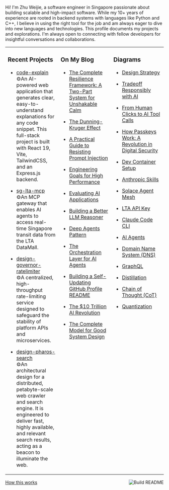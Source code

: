 Hi! I'm Zhu Weijie, a software engineer in Singapore passionate about building scalable and high-impact software. While my 10+ years of experience are rooted in backend systems with languages like Python and C++, I believe in using the right tool for the job and am always eager to dive into new languages and technologies. This profile documents my projects and explorations. I'm always open to connecting with fellow developers for insightful conversations and collaborations.

<table>
<tr>
<td valign="top" width="33%">

### Recent Projects
<!-- recent_projects starts -->
* [code-explain](https://github.com/zhu-weijie/code-explain)<br/>⚙️An AI-powered web application that generates clear, easy-to-understand explanations for any code snippet. This full-stack project is built with React 19, Vite, TailwindCSS, and an Express.js backend.

* [sg-lta-mcp](https://github.com/zhu-weijie/sg-lta-mcp)<br/>⚙️An MCP gateway that enables AI agents to access real-time Singapore transit data from the LTA DataMall.

* [design-governor-ratelimiter](https://github.com/zhu-weijie/design-governor-ratelimiter)<br/>⚙️A centralized, high-throughput rate-limiting service designed to safeguard the stability of platform APIs and microservices.

* [design-pharos-search](https://github.com/zhu-weijie/design-pharos-search)<br/>⚙️An architectural design for a distributed, petabyte-scale web crawler and search engine. It is engineered to deliver fast, highly available, and relevant search results, acting as a beacon to illuminate the web.
<!-- recent_projects ends -->

</td>
<td valign="top" width="33%">

### On My Blog
<!-- blog starts -->
* [The Complete Resilience Framework: A Two-Part System for Unshakable Calm](https://zhu-weijie.github.io/posts/2025-10-11-emotional-resilience/)

* [The Dunning-Kruger Effect](https://zhu-weijie.github.io/posts/2025-09-27-dunning-kruger-effect/)

* [A Practical Guide to Resisting Prompt Injection](https://zhu-weijie.github.io/posts/2025-09-24-resisting-prompt-injection/)

* [Engineering Goals for High Performance](https://zhu-weijie.github.io/posts/2025-09-17-high-performance/)

* [Evaluating AI Applications](https://zhu-weijie.github.io/posts/2025-09-12-evaluating-ai-applications/)

* [Building a Better LLM Reasoner](https://zhu-weijie.github.io/posts/2025-09-10-llm-reasoner/)

* [Deep Agents Pattern](https://zhu-weijie.github.io/posts/2025-09-10-deep-agents/)

* [The Orchestration Layer for AI Agents](https://zhu-weijie.github.io/posts/2025-09-01-the-orchestration-layer-for-ai-agents/)

* [Building a Self-Updating GitHub Profile README](https://zhu-weijie.github.io/posts/2025-08-31-building-a-self-updating-github-profile-readme/)

* [The $10 Trillion AI Revolution](https://zhu-weijie.github.io/posts/2025-08-31-the-ten-trillion-dollars-ai-revolution/)

* [The Complete Model for Good System Design](https://zhu-weijie.github.io/posts/2025-08-31-the-complete-model-for-good-system-design/)
<!-- blog ends -->

</td>
<td valign="top" width="33%">

### Diagrams
<!-- diagrams starts -->
* [Design Strategy](https://zhu-weijie.github.io/posts/2025-10-24-design-strategy/)

* [Tradeoff Responsibly with AI](https://zhu-weijie.github.io/posts/2025-10-24-tradeoff-responsibly-ai/)

* [From Human Clicks to AI Tool Calls](https://zhu-weijie.github.io/posts/2025-10-24-tool-calls/)

* [How Passkeys Work: A Revolution in Digital Security](https://zhu-weijie.github.io/posts/2025-10-23-passkey/)

* [Dev Container Setup](https://zhu-weijie.github.io/posts/2025-10-20-dev-container/)

* [Anthropic Skills](https://zhu-weijie.github.io/posts/2025-10-20-anthropic-skills/)

* [Solace Agent Mesh](https://zhu-weijie.github.io/posts/2025-10-18-solace-agent-mesh/)

* [LTA API Key](https://zhu-weijie.github.io/posts/2025-10-13-lta-api-key/)

* [Claude Code CLI](https://zhu-weijie.github.io/posts/2025-10-13-claude-code/)

* [AI Agents](https://zhu-weijie.github.io/posts/2025-10-10-ai-agents/)

* [Domain Name System (DNS)](https://zhu-weijie.github.io/posts/2025-10-10-dns/)

* [GraphQL](https://zhu-weijie.github.io/posts/2025-10-10-graphql/)

* [Distillation](https://zhu-weijie.github.io/posts/2025-10-09-distillation/)

* [Chain of Thought (CoT)](https://zhu-weijie.github.io/posts/2025-10-09-cot/)

* [Quantization](https://zhu-weijie.github.io/posts/2025-10-09-quantization/)
<!-- diagrams ends -->

</td>
</tr>
</table>

<a href="https://github.com/zhu-weijie/zhu-weijie/actions"><img src="https://github.com/zhu-weijie/zhu-weijie/workflows/Build%20README/badge.svg" align="right" alt="Build README"></a><a href="https://zhu-weijie.github.io/posts/2025-08-31-building-a-self-updating-github-profile-readme/">How this works</a>
